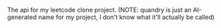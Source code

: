 The api for my leetcode clone project. (NOTE: quandry is just an AI-generated name for my project, I don't know what it'll actually be called)
